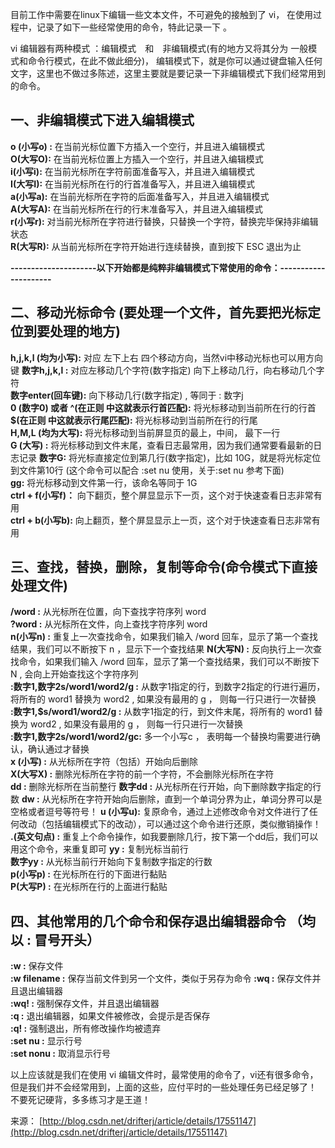 目前工作中需要在linux下编辑一些文本文件，不可避免的接触到了 vi， 在使用过程中，记录了如下一些经常使用的命令，特此记录一下 。

vi 编辑器有两种模式 ：编辑模式　和　非编辑模式(有的地方又将其分为 一般模式和命令行模式，在此不做此细分)， 编辑模式下，就是你可以通过键盘输入任何文字，这里也不做过多陈述，这里主要就是要记录一下非编辑模式下我们经常用到的命令。

## 一、非编辑模式下进入编辑模式　
**o (小写o) :** 在当前光标位置下方插入一个空行，并且进入编辑模式  
**O(大写O):** 在当前光标位置上方插入一个空行，并且进入编辑模式    
**i(小写i):** 在当前光标所在字符前面准备写入，并且进入编辑模式    
**I(大写I):** 在当前光标所在行的行首准备写入，并且进入编辑模式    
**a(小写a):** 在当前光标所在字符的后面准备写入，并且进入编辑模式   
**A(大写A):** 在当前光标所在行的行末准备写入，并且进入编辑模式    
**r(小写r):** 对当前光标所在字符进行替换，只替换一个字符，替换完毕保持非编辑状态   
**R(大写R):** 从当前光标所在字符开始进行连续替换，直到按下 ESC 退出为止 



**---------------------以下开始都是纯粹非编辑模式下常使用的命令：---------------------**


## 二、移动光标命令 (要处理一个文件，首先要把光标定位到要处理的地方) 
**h,j,k,l (均为小写):** 对应 左下上右 四个移动方向，当然vi中移动光标也可以用方向键 
**数字h,j,k,l :** 对应左移动几个字符(数字指定) 向下上移动几行，向右移动几个字符    
**数字enter(回车键):** 向下移动几行(数字指定) , 等同于 : 数字j  
**0 (数字0) 或者 ^(在正则 中这就表示行首匹配):** 将光标移动到当前所在行的行首     
**$(在正则 中这就表示行尾匹配):** 将光标移动到当前所在行的行尾    
**H,M,L (均为大写):** 将光标移动到当前屏显页的最上，中间， 最下一行   
**G (大写) :** 将光标移动到文件末尾，查看日志最常用，因为我们通常要看最新的日志记录 
**数字G:** 将光标直接定位到第几行(数字指定)，比如 10G，就是将光标定位到文件第10行 (这个命令可以配合 :set nu 使用，关于:set nu 参考下面)    
**gg:** 将光标移动到文件第一行，该命名等同于 1G   
**ctrl + f(小写f)：** 向下翻页，整个屏显显示下一页，这个对于快速查看日志非常有用    
**ctrl + b(小写b):**  向上翻页，整个屏显显示上一页，这个对于快速查看日志非常有用   



## 三、查找，替换，删除，复制等命令(命令模式下直接处理文件)
**/word :** 从光标所在位置，向下查找字符序列 word   
**?word :** 从光标所在文件，向上查找字符序列 word   
**n(小写n) :** 重复上一次查找命令，如果我们输入 /word 回车，显示了第一个查找结果，我们可以不断按下 n ，显示下一个查找结果 
**N(大写N) :** 反向执行上一次查找命令，如果我们输入 /word 回车，显示了第一个查找结果，我们可以不断按下 N , 会向上开始查找这个字符序列  
**:数字1,数字2s/word1/word2/g :** 从数字1指定的行，到数字2指定的行进行遍历，将所有的 word1 替换为 word2 , 如果没有最用的 g ， 则每一行只进行一次替换  
**:数字1,$s/word1/word2/g :** 从数字1指定的行，到文件末尾，将所有的 word1 替换为 word2 , 如果没有最用的 g ， 则每一行只进行一次替换   
**:数字1,数字2s/word1/word2/gc:** 多一个小写c ， 表明每一个替换均需要进行确认，确认通过才替换   
**x (小写) :** 从光标所在字符（包括）开始向后删除  
**X(大写X) :** 删除光标所在字符的前一个字符，不会删除光标所在字符  
**dd :** 删除光标所在当前整行 
**数字dd :** 从光标所在行开始，向下删除数字指定的行数 
**dw :** 从光标所在字符开始向后删除，直到一个单词分界为止，单词分界可以是空格或者逗号等符号！ 
**u (小写u):** 复原命令，通过上述修改命令对文件进行了任何改动（包括编辑模式下的改动），可以通过这个命令进行还原，类似撤销操作！   
**.(英文句点) :** 重复上个命令操作，如我要删除几行，按下第一个dd后，我们可以用这个命令，来重复即可 
**yy :** 复制光标当前行    
**数字yy :** 从光标当前行开始向下复制数字指定的行数      
**p(小写p) :** 在光标所在行的下面进行黏贴  
**P(大写P) :** 在光标所在行的上面进行黏贴  
    


## 四、其他常用的几个命令和保存退出编辑器命令 （均以 : 冒号开头）
**:w :** 保存文件   
**:w filename :** 保存当前文件到另一个文件，类似于另存为命令 
**:wq :** 保存文件并且退出编辑器   
**:wq! :** 强制保存文件，并且退出编辑器   
**:q :** 退出编辑器，如果文件被修改，会提示是否保存  
**:q! :** 强制退出，所有修改操作均被遗弃   
**:set nu :** 显示行号  
**:set nonu :** 取消显示行号  
    


以上应该就是我们在使用 vi 编辑文件时，最常使用的命令了，vi还有很多命令，但是我们并不会经常用到，上面的这些，应付平时的一些处理任务已经足够了！ 不要死记硬背，多多练习才是王道！ 
    

来源： [http://blog.csdn.net/drifterj/article/details/17551147](http://blog.csdn.net/drifterj/article/details/17551147)
 
